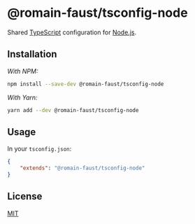 # @romain-faust/tsconfig-node

Shared [TypeScript](https://www.typescriptlang.org/) configuration for [Node.js](https://nodejs.org/).

## Installation

_With NPM:_

```bash
npm install --save-dev @romain-faust/tsconfig-node
```

_With Yarn:_

```bash
yarn add --dev @romain-faust/tsconfig-node
```

## Usage

In your `tsconfig.json`:

<!-- prettier-ignore -->
```json
{
    "extends": "@romain-faust/tsconfig-node"
}
```

## License

[MIT](./license.md)
